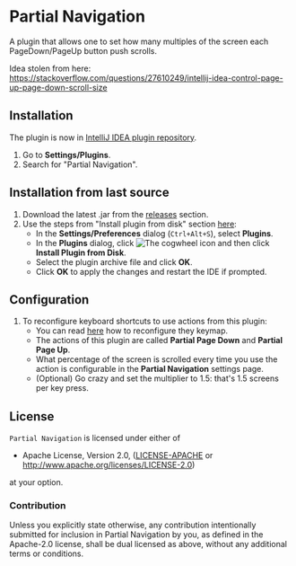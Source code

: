 # Partial Navigation

A plugin that allows one to set how many multiples of the screen each PageDown/PageUp button push scrolls.

Idea stolen from here: https://stackoverflow.com/questions/27610249/intellij-idea-control-page-up-page-down-scroll-size

## Installation
The plugin is now in [IntelliJ IDEA plugin repository](https://plugins.jetbrains.com/plugin/11952-partial-navigation/).

1. Go to **Settings/Plugins**.
2. Search for "Partial Navigation".
 
## Installation from last source
 1.  Download the latest .jar from the [releases](https://github.com/andreycizov/idea-partialnav/releases) section.
 2.  Use the steps from "Install plugin from disk" section [here](https://www.jetbrains.com/help/idea/managing-plugins.html):
      -  In the **Settings/Preferences** dialog (`Ctrl+Alt+S`), select **Plugins**.
      -  In the **Plugins** dialog, click ![The cogwheel](https://www.jetbrains.com/help/img/idea/2018.3/artwork.studio.icons.logcat.toolbar.settings@2x.png) icon and then click **Install Plugin from Disk**.
      -  Select the plugin archive file and click **OK**.
      -  Click **OK** to apply the changes and restart the IDE if prompted.

## Configuration
1.  To reconfigure keyboard shortcuts to use actions from this plugin: 
      -  You can read [here](https://www.jetbrains.com/help/idea/configuring-keyboard-and-mouse-shortcuts.html) how to reconfigure they keymap.
      -  The actions of this plugin are called **Partial Page Down** and **Partial Page Up**.
      -  What percentage of the screen is scrolled every time you use the action is configurable in the **Partial Navigation** settings page.
      -  (Optional) Go crazy and set the multiplier to 1.5: that's 1.5 screens per key press.

## License

`Partial Navigation` is licensed under either of

 * Apache License, Version 2.0, ([LICENSE-APACHE](LICENSE-APACHE) or
   http://www.apache.org/licenses/LICENSE-2.0)

at your option.

### Contribution

Unless you explicitly state otherwise, any contribution intentionally submitted
for inclusion in Partial Navigation by you, as defined in the Apache-2.0 license, shall be
dual licensed as above, without any additional terms or conditions.
